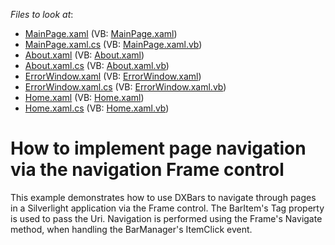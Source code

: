 <!-- default file list -->
*Files to look at*:

* [MainPage.xaml](./CS/SilverlightApplication66/MainPage.xaml) (VB: [MainPage.xaml](./VB/SilverlightApplication66/MainPage.xaml))
* [MainPage.xaml.cs](./CS/SilverlightApplication66/MainPage.xaml.cs) (VB: [MainPage.xaml.vb](./VB/SilverlightApplication66/MainPage.xaml.vb))
* [About.xaml](./CS/SilverlightApplication66/Views/About.xaml) (VB: [About.xaml](./VB/SilverlightApplication66/Views/About.xaml))
* [About.xaml.cs](./CS/SilverlightApplication66/Views/About.xaml.cs) (VB: [About.xaml.vb](./VB/SilverlightApplication66/Views/About.xaml.vb))
* [ErrorWindow.xaml](./CS/SilverlightApplication66/Views/ErrorWindow.xaml) (VB: [ErrorWindow.xaml](./VB/SilverlightApplication66/Views/ErrorWindow.xaml))
* [ErrorWindow.xaml.cs](./CS/SilverlightApplication66/Views/ErrorWindow.xaml.cs) (VB: [ErrorWindow.xaml.vb](./VB/SilverlightApplication66/Views/ErrorWindow.xaml.vb))
* [Home.xaml](./CS/SilverlightApplication66/Views/Home.xaml) (VB: [Home.xaml](./VB/SilverlightApplication66/Views/Home.xaml))
* [Home.xaml.cs](./CS/SilverlightApplication66/Views/Home.xaml.cs) (VB: [Home.xaml.vb](./VB/SilverlightApplication66/Views/Home.xaml.vb))
<!-- default file list end -->
# How to implement page navigation via the navigation Frame control


<p>This example demonstrates how to use DXBars to navigate through pages in a Silverlight application via the Frame control.  The BarItem's Tag property is used to pass the Uri.  Navigation is performed using the Frame's Navigate method, when handling the BarManager's ItemClick event.</p>

<br/>


